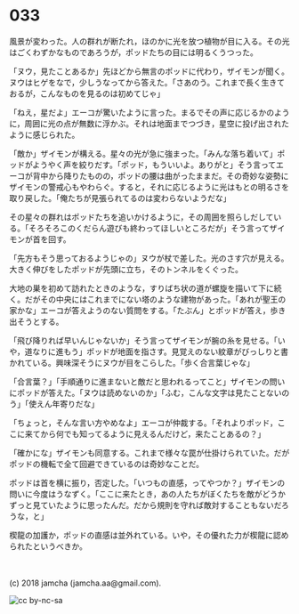 # 033

風景が変わった。人の群れが断たれ，ほのかに光を放つ植物が目に入る。その光はごくわずかなものであろうが，ポッドたちの目には明るくうつった。  

「ヌウ，見たことあるか」先ほどから無言のポッドに代わり，ザイモンが聞く。ヌウはヒゲをなで，少しうなってから答えた。「さあのう。これまで長く生きておるが，こんなものを見るのは初めてじゃ」  

「ねえ，星だよ」エーコが驚いたように言った。まるでその声に応じるかのように，周囲に光の点が無数に浮かぶ。それは地面までつづき，星空に投げ出されたように感じられた。  

「敵か」ザイモンが構える。星々の光が急に強まった。「みんな落ち着いて」ポッドがようやく声を絞りだす。「ポッド，もういいよ。ありがと」そう言ってエーコが背中から降りたものの，ポッドの腰は曲がったままだ。その奇妙な姿勢にザイモンの警戒心もやわらぐ。すると，それに応じるように光はもとの明るさを取り戻した。「俺たちが見張られてるのは変わらないようだな」  

その星々の群れはポッドたちを追いかけるように，その周囲を照らしだしている。「そろそろこのくだらん遊びも終わってほしいところだが」そう言ってザイモンが首を回す。  

「先方もそう思っておるようじゃの」ヌウが杖で差した。光のさす穴が見える。大きく伸びをしたポッドが先頭に立ち，そのトンネルをくぐった。  

大地の巣を初めて訪れたときのような，すりばち状の道が螺旋を描いて下に続く。だがその中央にはこれまでにない塔のような建物があった。「あれが聖王の家かな」エーコが答えようのない質問をする。「たぶん」とポッドが答え，歩き出そうとする。  

「飛び降りれば早いんじゃないか」そう言ってザイモンが腕の糸を見せる。「いや，道なりに進もう」ポッドが地面を指さす。見覚えのない紋章がびっしりと書かれている。興味深そうにヌウが目をこらした。「歩く合言葉じゃな」  

「合言葉？」「手順通りに進まないと敵だと思われるってこと」ザイモンの問いにポッドが答えた。「ヌウは読めないのか」「ふむ，こんな文字は見たことないのう」「使えん年寄りだな」  

「ちょっと，そんな言い方やめなよ」エーコが仲裁する。「それよりポッド，ここに来てから何でも知ってるように見えるんだけど，来たことあるの？」  

「確かにな」ザイモンも同意する。これまで様々な罠が仕掛けられていた。だがポッドの機転で全て回避できているのは奇妙なことだ。  

ポッドは首を横に振り，否定した。「いつもの直感，ってやつか？」ザイモンの問いに今度はうなずく。「ここに来たとき，あの人たちがぼくたちを敵がどうかずっと見ていたように思ったんだ。だから規則を守れば敵対することもないだろうな，と」  

楔龍の加護か，ポッドの直感は並外れている。いや，その優れた力が楔龍に認められたというべきか。  

<br>  
<br>  
(c) 2018 jamcha (jamcha.aa@gmail.com).  

![cc by-nc-sa](http://i.creativecommons.org/l/by-nc-sa/4.0/88x31.png)